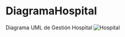 # DiagramaHospital
Diagrama UML de Gestión Hospital
![Hospital](https://github.com/JhonaLude/DiagramaHospital/assets/166628946/190c0bf4-6122-4839-b123-238cf0b7055e)
